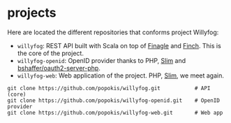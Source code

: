 projects
========

Here are located the different repositories that conforms project Willyfog:

* `willyfog`: REST API built with Scala on top of [Finagle](https://github.com/twitter/finagle) and [Finch](https://github.com/finagle/finch). This is the core of the project.
* `willyfog-openid`: OpenID provider thanks to PHP, [Slim](https://github.com/slimphp/Slim) and [bshaffer/oauth2-server-php](https://github.com/bshaffer/oauth2-server-php).
* `willyfog-web`: Web application of the project. PHP,  [Slim](https://github.com/slimphp/Slim), we meet again.

```
git clone https://github.com/popokis/willyfog.git           # API (core)
git clone https://github.com/popokis/willyfog-openid.git    # OpenID provider
git clone https://github.com/popokis/willyfog-web.git       # Web app
```